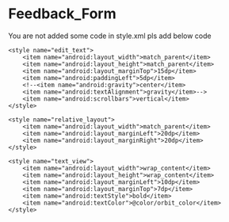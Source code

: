 # Feedback_Form

You are not added some code in style.xml
pls add below code

<style name="radio_btn">
        <item name="android:layout_width">wrap_content</item>
        <item name="android:layout_height">wrap_content</item>
        <!--<item name="android:layout_marginTop">10dp</item>-->
        <item name="android:buttonTint">@color/orbit_color</item>
    </style>


    <style name="edit_text">
        <item name="android:layout_width">match_parent</item>
        <item name="android:layout_height">match_parent</item>
        <item name="android:layout_marginTop">15dp</item>
        <item name="android:paddingLeft">5dp</item>
        <!--<item name="android:gravity">center</item>
        <item name="android:textAlignment">gravity</item>-->
        <item name="android:scrollbars">vertical</item>
    </style>

    <style name="relative_layout">
        <item name="android:layout_width">match_parent</item>
        <item name="android:layout_marginLeft">20dp</item>
        <item name="android:layout_marginRight">20dp</item>
    </style>

    <style name="text_view">
        <item name="android:layout_width">wrap_content</item>
        <item name="android:layout_height">wrap_content</item>
        <item name="android:layout_marginLeft">10dp</item>
        <item name="android:layout_marginTop">7dp</item>
        <item name="android:textStyle">bold</item>
        <item name="android:textColor">@color/orbit_color</item>
    </style>
